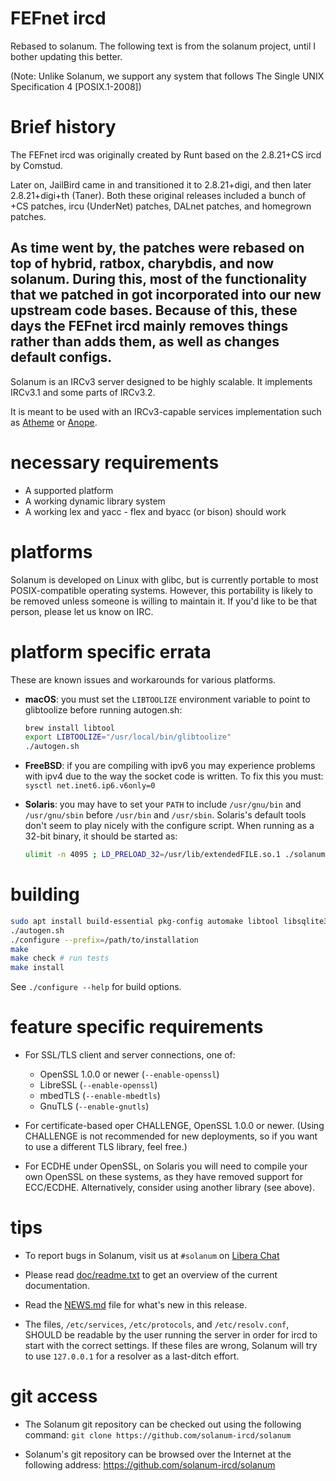 # FEFnet ircd

Rebased to solanum. The following text is from the solanum project, until I bother updating this better.

(Note: Unlike Solanum, we support any system that follows The Single UNIX Specification 4 [POSIX.1-2008])

# Brief history

The FEFnet ircd was originally created by Runt based on the 2.8.21+CS ircd by Comstud.

Later on, JailBird came in and transitioned it to 2.8.21+digi, and then later 2.8.21+digi+th (Taner).
Both these original releases included a bunch of +CS patches, ircu (UnderNet) patches, DALnet patches,
and homegrown patches.

As time went by, the patches were rebased on top of hybrid, ratbox, charybdis, and now solanum. During this,
most of the functionality that we patched in got incorporated into our new upstream code bases. Because of
this, these days the FEFnet ircd mainly removes things rather than adds them, as well as changes default
configs.
---
Solanum is an IRCv3 server designed to be highly scalable.  It implements IRCv3.1 and some parts of IRCv3.2.

It is meant to be used with an IRCv3-capable services implementation such as [Atheme][atheme] or [Anope][anope].

   [atheme]: https://atheme.github.io/
   [anope]: http://www.anope.org/

# necessary requirements

 * A supported platform
 * A working dynamic library system
 * A working lex and yacc - flex and byacc (or bison) should work

# platforms

Solanum is developed on Linux with glibc, but is currently portable to most POSIX-compatible operating systems.
However, this portability is likely to be removed unless someone is willing to maintain it.  If you'd like to be that
person, please let us know on IRC.

# platform specific errata

These are known issues and workarounds for various platforms.

 * **macOS**: you must set the `LIBTOOLIZE` environment variable to point to glibtoolize before running autogen.sh:

   ```bash
   brew install libtool
   export LIBTOOLIZE="/usr/local/bin/glibtoolize"
   ./autogen.sh
   ```

 * **FreeBSD**: if you are compiling with ipv6 you may experience
   problems with ipv4 due to the way the socket code is written.  To
   fix this you must: `sysctl net.inet6.ip6.v6only=0`

 * **Solaris**: you may have to set your `PATH` to include `/usr/gnu/bin` and `/usr/gnu/sbin` before `/usr/bin`
   and `/usr/sbin`. Solaris's default tools don't seem to play nicely with the configure script. When running
   as a 32-bit binary, it should be started as:

   ```bash
   ulimit -n 4095 ; LD_PRELOAD_32=/usr/lib/extendedFILE.so.1 ./solanum
   ```

# building

```bash
sudo apt install build-essential pkg-config automake libtool libsqlite3-dev # or equivalent for your distribution
./autogen.sh
./configure --prefix=/path/to/installation
make
make check # run tests
make install
```

See `./configure --help` for build options.

# feature specific requirements

 * For SSL/TLS client and server connections, one of:

   * OpenSSL 1.0.0 or newer (`--enable-openssl`)
   * LibreSSL (`--enable-openssl`)
   * mbedTLS (`--enable-mbedtls`)
   * GnuTLS (`--enable-gnutls`)

 * For certificate-based oper CHALLENGE, OpenSSL 1.0.0 or newer.
   (Using CHALLENGE is not recommended for new deployments, so if you want to use a different TLS library,
    feel free.)

 * For ECDHE under OpenSSL, on Solaris you will need to compile your own OpenSSL on these systems, as they
   have removed support for ECC/ECDHE.  Alternatively, consider using another library (see above).

# tips

 * To report bugs in Solanum, visit us at `#solanum` on [Libera Chat](https://libera.chat)

 * Please read [doc/readme.txt](doc/readme.txt) to get an overview of the current documentation.

 * Read the [NEWS.md](NEWS.md) file for what's new in this release.

 * The files, `/etc/services`, `/etc/protocols`, and `/etc/resolv.conf`, SHOULD be
   readable by the user running the server in order for ircd to start with
   the correct settings.  If these files are wrong, Solanum will try to use
   `127.0.0.1` for a resolver as a last-ditch effort.

# git access

 * The Solanum git repository can be checked out using the following command:
	`git clone https://github.com/solanum-ircd/solanum`

 * Solanum's git repository can be browsed over the Internet at the following address:
	https://github.com/solanum-ircd/solanum
